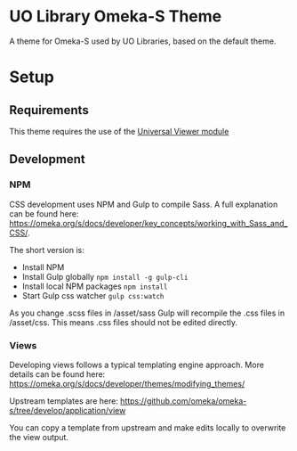 # UO Library Omeka-S Theme
A theme for Omeka-S used by UO Libraries, based on the default theme.

# Setup

## Requirements
This theme requires the use of the [Universal Viewer module](https://github.com/Daniel-KM/Omeka-S-module-UniversalViewer)

## Development
### NPM
CSS development uses NPM and Gulp to compile Sass. A full explanation can be found here: https://omeka.org/s/docs/developer/key_concepts/working_with_Sass_and_CSS/.

The short version is:
 - Install NPM
 - Install Gulp globally `npm install -g gulp-cli`
 - Install local NPM packages `npm install`
 - Start Gulp css watcher `gulp css:watch`

As you change .scss files in /asset/sass Gulp will recompile the .css files in /asset/css. This means .css files should not be edited directly.

### Views
Developing views follows a typical templating engine approach. More details can be found here: https://omeka.org/s/docs/developer/themes/modifying_themes/

Upstream templates are here: https://github.com/omeka/omeka-s/tree/develop/application/view

You can copy a template from upstream and make edits locally to overwrite the view output.

